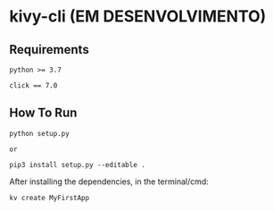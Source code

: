 # kivy-cli (EM DESENVOLVIMENTO)


## Requirements
```
python >= 3.7

click == 7.0
```

## How To Run
```
python setup.py

or

pip3 install setup.py --editable .
```

After installing the dependencies, in the terminal/cmd:

```
kv create MyFirstApp
```